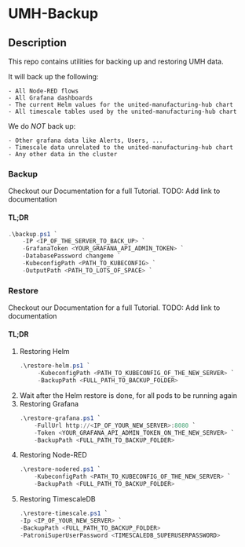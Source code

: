 # UMH-Backup

## Description
This repo contains utilities for backing up and restoring UMH data.

It will back up the following:

	- All Node-RED flows
	- All Grafana dashboards
	- The current Helm values for the united-manufacturing-hub chart
	- All timescale tables used by the united-manufacturing-hub chart

We do *NOT* back up:

	- Other grafana data like Alerts, Users, ...
	- Timescale data unrelated to the united-manufacturing-hub chart
	- Any other data in the cluster

### Backup

Checkout our Documentation for a full Tutorial.
TODO: Add link to documentation


#### TL;DR

```powershell
.\backup.ps1 `
	-IP <IP_OF_THE_SERVER_TO_BACK_UP> `
	-GrafanaToken <YOUR_GRAFANA_API_ADMIN_TOKEN> `
	-DatabasePassword changeme `
	-KubeconfigPath <PATH_TO_KUBECONFIG> `
	-OutputPath <PATH_TO_LOTS_OF_SPACE> `
```


### Restore

Checkout our Documentation for a full Tutorial.
TODO: Add link to documentation

#### TL;DR

1) Restoring Helm
   ```powershell
   .\restore-helm.ps1 `
	    -KubeconfigPath <PATH_TO_KUBECONFIG_OF_THE_NEW_SERVER> `
        -BackupPath <FULL_PATH_TO_BACKUP_FOLDER>
   ```
2) Wait after the Helm restore is done, for all pods to be running again
3) Restoring Grafana
    ```powershell
   .\restore-grafana.ps1 `
        -FullUrl http://<IP_OF_YOUR_NEW_SERVER>:8080 `
        -Token <YOUR_GRAFANA_API_ADMIN_TOKEN_ON_THE_NEW_SERVER> `
        -BackupPath <FULL_PATH_TO_BACKUP_FOLDER>
   ```
4) Restoring Node-RED
    ```powershell
    .\restore-nodered.ps1 `
	    -KubeconfigPath <PATH_TO_KUBECONFIG_OF_THE_NEW_SERVER> `
        -BackupPath <FULL_PATH_TO_BACKUP_FOLDER>
    ```
5) Restoring TimescaleDB
    ```powershell
    .\restore-timescale.ps1 `
	-Ip <IP_OF_YOUR_NEW_SERVER> `
    -BackupPath <FULL_PATH_TO_BACKUP_FOLDER>
	-PatroniSuperUserPassword <TIMESCALEDB_SUPERUSERPASSWORD>
    ```
